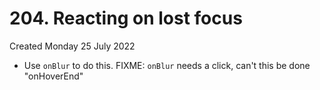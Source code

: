 # 204. Reacting on lost focus
Created Monday 25 July 2022

- Use `onBlur` to do this.
FIXME:  `onBlur` needs a click, can't this be done "onHoverEnd"